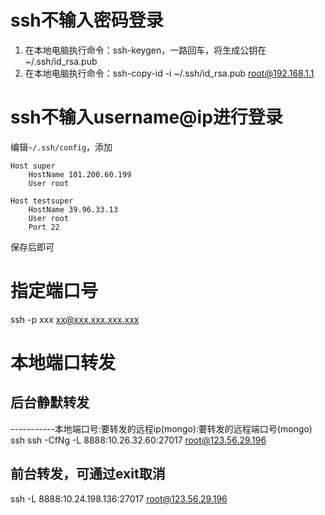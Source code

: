 # ssh不输入密码登录
1. 在本地电脑执行命令：ssh-keygen，一路回车，将生成公钥在~/.ssh/id_rsa.pub
2. 在本地电脑执行命令：ssh-copy-id -i ~/.ssh/id_rsa.pub root@192.168.1.1

# ssh不输入username@ip进行登录
编辑`~/.ssh/config`，添加

```
Host super
    HostName 101.200.60.199
    User root
    
Host testsuper
    HostName 39.96.33.13
    User root
    Port 22
```

保存后即可

# 指定端口号
ssh -p xxx xx@xxx.xxx.xxx.xxx      

# 本地端口转发
## 后台静默转发
-----------本地端口号:要转发的远程ip(mongo):要转发的远程端口号(mongo) ssh
ssh -CfNg -L 8888:10.26.32.60:27017 root@123.56.29.196
## 前台转发，可通过exit取消
ssh -L 8888:10.24.198.136:27017 root@123.56.29.196